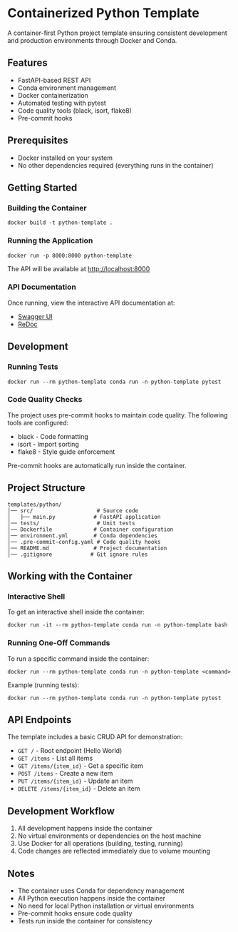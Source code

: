 # Containerized Python Template

A container-first Python project template ensuring consistent development and production 
environments through Docker and Conda.

## Features

* FastAPI-based REST API
* Conda environment management
* Docker containerization
* Automated testing with pytest
* Code quality tools (black, isort, flake8)
* Pre-commit hooks

## Prerequisites

* Docker installed on your system
* No other dependencies required (everything runs in the container)

## Getting Started

### Building the Container

```shell
docker build -t python-template .
```

### Running the Application

```shell
docker run -p 8000:8000 python-template
```

The API will be available at [http://localhost:8000](http://localhost:8000)

### API Documentation

Once running, view the interactive API documentation at:

* [Swagger UI](http://localhost:8000/docs)
* [ReDoc](http://localhost:8000/redoc)

## Development

### Running Tests

```shell
docker run --rm python-template conda run -n python-template pytest
```

### Code Quality Checks

The project uses pre-commit hooks to maintain code quality. The following tools are 
configured:

* black - Code formatting
* isort - Import sorting
* flake8 - Style guide enforcement

Pre-commit hooks are automatically run inside the container.

## Project Structure

```text
templates/python/
│── src/                    # Source code
│   ├── main.py            # FastAPI application
│── tests/                  # Unit tests
│── Dockerfile             # Container configuration
│── environment.yml        # Conda dependencies
│── .pre-commit-config.yaml # Code quality hooks
│── README.md              # Project documentation
│── .gitignore            # Git ignore rules
```

## Working with the Container

### Interactive Shell

To get an interactive shell inside the container:

```shell
docker run -it --rm python-template conda run -n python-template bash
```

### Running One-Off Commands

To run a specific command inside the container:

```shell
docker run --rm python-template conda run -n python-template <command>
```

Example (running tests):

```shell
docker run --rm python-template conda run -n python-template pytest
```

## API Endpoints

The template includes a basic CRUD API for demonstration:

* `GET /` - Root endpoint (Hello World)
* `GET /items` - List all items
* `GET /items/{item_id}` - Get a specific item
* `POST /items` - Create a new item
* `PUT /items/{item_id}` - Update an item
* `DELETE /items/{item_id}` - Delete an item

## Development Workflow

1. All development happens inside the container
2. No virtual environments or dependencies on the host machine
3. Use Docker for all operations (building, testing, running)
4. Code changes are reflected immediately due to volume mounting

## Notes

* The container uses Conda for dependency management
* All Python execution happens inside the container
* No need for local Python installation or virtual environments
* Pre-commit hooks ensure code quality
* Tests run inside the container for consistency
